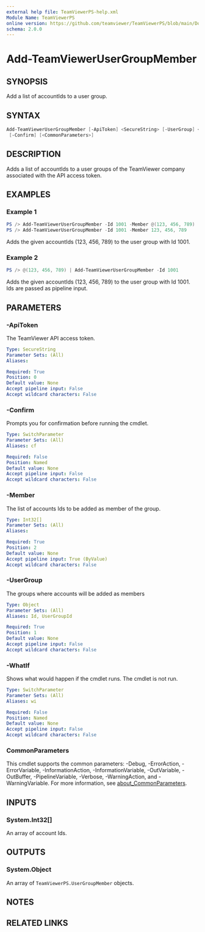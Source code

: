 ```yaml
---
external help file: TeamViewerPS-help.xml
Module Name: TeamViewerPS
online version: https://github.com/teamviewer/TeamViewerPS/blob/main/Docs/Help/Add-TeamViewerUserGroupMember.md
schema: 2.0.0
---
```


# Add-TeamViewerUserGroupMember

## SYNOPSIS

Add a list of accountIds to a user group.

## SYNTAX

```powershell
Add-TeamViewerUserGroupMember [-ApiToken] <SecureString> [-UserGroup] <Object> [-Member] <Int32[]> [-WhatIf]
 [-Confirm] [<CommonParameters>]
```

## DESCRIPTION

Adds a list of accountIds to a user groups of the TeamViewer company associated with the API access token.

## EXAMPLES

### Example 1

```powershell
PS /> Add-TeamViewerUserGroupMember -Id 1001 -Member @(123, 456, 789)
PS /> Add-TeamViewerUserGroupMember -Id 1001 -Member 123, 456, 789
```

Adds the given accountIds (123, 456, 789) to the user group with Id 1001.

### Example 2

```powershell
PS /> @(123, 456, 789) | Add-TeamViewerUserGroupMember -Id 1001
```

Adds the given accountIds (123, 456, 789) to the user group with Id 1001.
Ids are passed as pipeline input.

## PARAMETERS

### -ApiToken

The TeamViewer API access token.

```yaml
Type: SecureString
Parameter Sets: (All)
Aliases:

Required: True
Position: 0
Default value: None
Accept pipeline input: False
Accept wildcard characters: False
```

### -Confirm

Prompts you for confirmation before running the cmdlet.

```yaml
Type: SwitchParameter
Parameter Sets: (All)
Aliases: cf

Required: False
Position: Named
Default value: None
Accept pipeline input: False
Accept wildcard characters: False
```

### -Member

The list of accounts Ids to be added as member of the group.

```yaml
Type: Int32[]
Parameter Sets: (All)
Aliases:

Required: True
Position: 2
Default value: None
Accept pipeline input: True (ByValue)
Accept wildcard characters: False
```

### -UserGroup

The groups where accounts will be added as members

```yaml
Type: Object
Parameter Sets: (All)
Aliases: Id, UserGroupId

Required: True
Position: 1
Default value: None
Accept pipeline input: False
Accept wildcard characters: False
```

### -WhatIf

Shows what would happen if the cmdlet runs.
The cmdlet is not run.

```yaml
Type: SwitchParameter
Parameter Sets: (All)
Aliases: wi

Required: False
Position: Named
Default value: None
Accept pipeline input: False
Accept wildcard characters: False
```

### CommonParameters

This cmdlet supports the common parameters: -Debug, -ErrorAction, -ErrorVariable, -InformationAction, -InformationVariable, -OutVariable, -OutBuffer, -PipelineVariable, -Verbose, -WarningAction, and -WarningVariable. For more information, see [about_CommonParameters](http://go.microsoft.com/fwlink/?LinkID=113216).

## INPUTS

### System.Int32[]

An array of account Ids.

## OUTPUTS

### System.Object

An array of `TeamViewerPS.UserGroupMember` objects.

## NOTES

## RELATED LINKS
